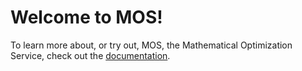 # Welcome to MOS!

To learn more about, or try out, MOS, the Mathematical Optimization Service, check out the [documentation](https://fuinn.github.io/mos-docs/).